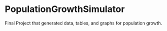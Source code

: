 # PopulationGrowthSimulator
Final Project that generated data, tables, and graphs for population growth.
